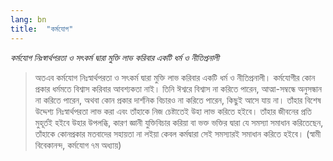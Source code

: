 ```yaml
---
lang: bn
title:  "কর্মযোগ"
---
```

*কর্মযোগ নিঃস্বার্থপরতা ও সৎকর্ম দ্বারা মুক্তি লাভ করিবার একটি ধর্ম ও নীতিপ্রনালী*

>অতএব কর্মযোগ নিঃস্বার্থপরতা ও সৎকর্ম দ্বারা মুক্তি লাভ করিবার একটি ধর্ম ও নীতিপ্রনালী। কর্মযোগীর কোন প্রকার ধর্মমতে বিশ্বাস করিবার আবশ্যকতা নাই। তিনি ঈশ্বরে বিশ্বাস না করিতে পারেন, আত্মা-সম্বন্ধে অনুসন্ধান না করিতে পারেন, অথবা কোন প্রকার দার্শনিক বিচারও না করিতে পারেন, কিছুই আসে যায় না। তাঁহার বিশেষ উদ্দেশ্য নিঃস্বার্থপরতা লাভ করা এবং তাঁহাকে নিজ চেষ্টাতেই উহা লাভ করিতে হইবে। তাঁহার জীবনের প্রতি মুহূর্তই হইবে উহার উপলব্ধি, কারণ জ্ঞানী যুক্তিবিচার করিয়া বা ভক্ত ভক্তির দ্বারা যে সমস্যা সমাধান করিতেছেন, তাঁহাকে কোনপ্রকার মতবাদের সহায়তা না লইয়া কেবল কর্মদ্বারা সেই সমস্যারই সমাধান করিতে হইবে। (স্বামী বিবেকানন্দ, কর্মযোগ ৭ম অধ্যায়)